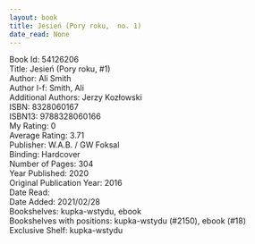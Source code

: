 ```yaml
---
layout: book
title: Jesień (Pory roku,  no. 1)
date_read: None
---
```


Book Id: 54126206<br />
Title: Jesień (Pory roku, #1)<br />
Author: Ali Smith<br />
Author l-f: Smith, Ali<br />
Additional Authors: Jerzy Kozłowski<br />
ISBN: 8328060167<br />
ISBN13: 9788328060166<br />
My Rating: 0<br />
Average Rating: 3.71<br />
Publisher: W.A.B. / GW Foksal<br />
Binding: Hardcover<br />
Number of Pages: 304<br />
Year Published: 2020<br />
Original Publication Year: 2016<br />
Date Read: <br />
Date Added: 2021/02/28<br />
Bookshelves: kupka-wstydu, ebook<br />
Bookshelves with positions: kupka-wstydu (#2150), ebook (#18)<br />
Exclusive Shelf: kupka-wstydu<br />

